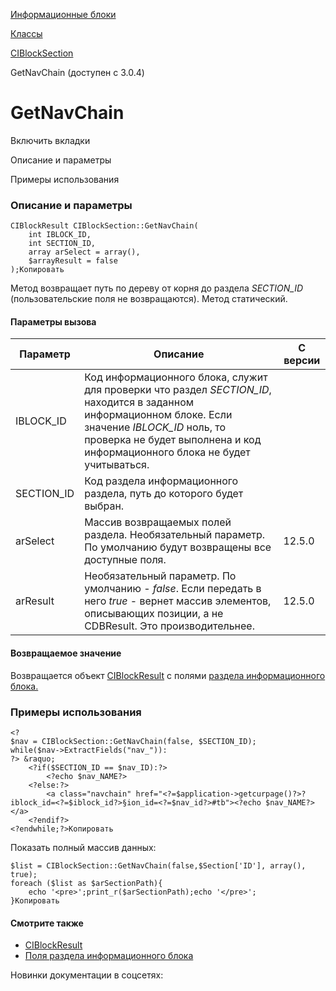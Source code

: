 [Информационные блоки](/api_help/iblock/index.php)

[Классы](/api_help/iblock/classes/index.php)

[CIBlockSection](/api_help/iblock/classes/ciblocksection/index.php)

GetNavChain (доступен с 3.0.4)

GetNavChain
===========

Включить вкладки

Описание и параметры

Примеры использования

### Описание и параметры

```
CIBlockResult CIBlockSection::GetNavChain(
	int IBLOCK_ID,
	int SECTION_ID,
	array arSelect = array(),
	$arrayResult = false
);Копировать
```

Метод возвращает путь по дереву от корня до раздела *SECTION\_ID* (пользовательские поля не возвращаются). Метод статический.

#### Параметры вызова

| Параметр | Описание | С версии |
| --- | --- | --- |
| IBLOCK\_ID | Код информационного блока, служит для проверки что раздел *SECTION\_ID*, находится в заданном информационном блоке. Если значение *IBLOCK\_ID* ноль, то проверка не будет выполнена и код информационного блока не будет учитываться. |  |
| SECTION\_ID | Код раздела информационного раздела, путь до которого будет выбран. |  |
| arSelect | Массив возвращаемых полей раздела. Необязательный параметр. По умолчанию будут возвращены все доступные поля. | 12.5.0 |
| arResult | Необязательный параметр. По умолчанию - *false*. Если передать в него *true* - вернет массив элементов, описывающих позиции, а не CDBResult. Это производительнее. | 12.5.0 |

#### Возвращаемое значение

Возвращается объект [CIBlockResult](/api_help/iblock/classes/ciblockresult/index.php) с полями [раздела информационного блока.](/api_help/iblock/fields.php#fiblocksection)

### Примеры использования

```
<?
$nav = CIBlockSection::GetNavChain(false, $SECTION_ID);
while($nav->ExtractFields("nav_")):
?> &raquo; 
	<?if($SECTION_ID == $nav_ID):?>
		<?echo $nav_NAME?>
	<?else:?>
		<a class="navchain" href="<?=$application->getcurpage()?>?iblock_id=<?=$iblock_id?>§ion_id=<?=$nav_id?>#tb"><?echo $nav_NAME?></a>
	<?endif?>
<?endwhile;?>Копировать
```

Показать полный массив данных:

```
$list = CIBlockSection::GetNavChain(false,$Section['ID'], array(), true);
foreach ($list as $arSectionPath){
	echo '<pre>';print_r($arSectionPath);echo '</pre>';
}Копировать
```

#### Смотрите также

* [CIBlockResult](/api_help/iblock/classes/ciblockresult/index.php)
* [Поля раздела информационного блока](/api_help/iblock/fields.php#fiblocksection)

Новинки документации в соцсетях:
